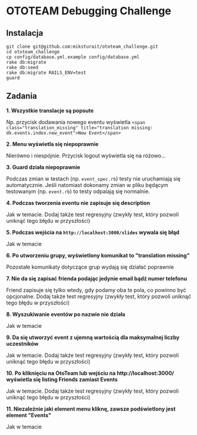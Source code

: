 OTOTEAM Debugging Challenge
===========================

Instalacja
----------

```
git clone git@github.com:miksturait/ototeam_challenge.git
cd ototeam_challenge
cp config/database.yml.example config/database.yml
rake db:migrate
rake db:seed
rake db:migrate RAILS_ENV=test
guard
```

Zadania
-------

**1. Wszystkie translacje są popsute**

Np. przycisk dodawania nowego eventu wyświetla  `<span class="translation_missing" title="translation missing: dk.events.index.new_event">New Event</span>`

**2. Menu wyświetla się niepoprawnie**

Nierówno i niespójnie. Przycisk logout wyświetla się na różowo...

**3. Guard działa niepoprawnie**

Podczas zmian w testach (np. `event_spec.rb`) testy nie uruchamiają się automatycznie. Jeśli natomiast dokonamy zmian w pliku będącym testowanym (np. `event.rb`) to testy odpalają się normalnie.

**4. Podczas tworzenia eventu nie zapisuje się description**

Jak w temacie. Dodaj także test regresyjny (zwykły test, który pozwoli uniknąć tego błędu w przyszłości)

**5. Podczas wejścia na `http://localhost:3000/slides` wywala się błąd**

Jak w temacie

**6. Po utworzeniu grupy, wyświetlony komunikat to "translation missing"**

Pozostałe komunikaty dotyczące grup wydają się działać poprawnie

**7. Nie da się zapisać frienda podając jedynie email bądź numer telefonu**

Friend zapisuje się tylko wtedy, gdy podamy oba te pola, co powinno być opcjonalne. Dodaj także test regresyjny (zwykły test, który pozwoli uniknąć tego błędu w przyszłości)

**8. Wyszukiwanie eventów po nazwie nie działa**

Jak w temacie

**9. Da się utworzyć event z ujemną wartością dla maksymalnej liczby uczestników**

Jak w temacie. Dodaj także test regresyjny (zwykły test, który pozwoli uniknąć tego błędu w przyszłości)

**10. Po kliknięciu na OtoTeam lub wejściu na http://localhost:3000/ wyświetla się listing Friends zamiast Events**

Jak w temacie. Dodaj także test regresyjny (zwykły test, który pozwoli uniknąć tego błędu w przyszłości)

**11. Niezależnie jaki element menu kliknę, zawsze podświetlony jest element "Events"**

Jak w temacie

